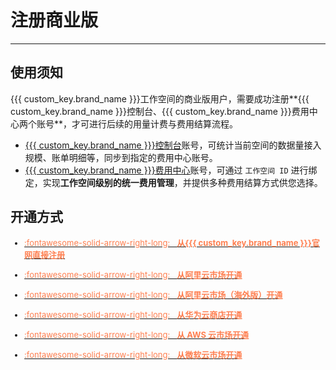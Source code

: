 # 注册商业版
---


## 使用须知

{{{ custom_key.brand_name }}}工作空间的商业版用户，需要成功注册**{{{ custom_key.brand_name }}}控制台、{{{ custom_key.brand_name }}}费用中心两个账号**，才可进行后续的用量计费与费用结算流程。

- [{{{ custom_key.brand_name }}}控制台](https://console.guance.com/)账号，可统计当前空间的数据量接入规模、账单明细等，同步到指定的费用中心账号。
- [{{{ custom_key.brand_name }}}费用中心](https://boss.guance.com/)账号，可通过 `工作空间 ID` 进行绑定，实现**工作空间级别的统一费用管理**，并提供多种费用结算方式供您选择。



<!--
![](img/billing-index-1.png)
-->

## 开通方式



<font size=2>

<div class="grid cards" markdown>

- [<font color="coral"> :fontawesome-solid-arrow-right-long: &nbsp; **从{{{ custom_key.brand_name }}}官网直接注册**</font>](./commercial-register.md)

</div>

<div class="grid cards" markdown>

- [<font color="coral"> :fontawesome-solid-arrow-right-long: &nbsp; **从阿里云市场开通**</font>](./commercial-aliyun.md)

</div>

<div class="grid cards" markdown>

- [<font color="coral"> :fontawesome-solid-arrow-right-long: &nbsp; **从阿里云市场（海外版）开通**</font>](./en-alicloud.md)

</div>

<div class="grid cards" markdown>

- [<font color="coral"> :fontawesome-solid-arrow-right-long: &nbsp; **从华为云商店开通**</font>](./commercial-huaweiyun.md)

</div>

<div class="grid cards" markdown>

- [<font color="coral"> :fontawesome-solid-arrow-right-long: &nbsp; **从 AWS 云市场开通**</font>](./commercial-aws.md)

</div>

<div class="grid cards" markdown>

- [<font color="coral"> :fontawesome-solid-arrow-right-long: &nbsp; **从微软云市场开通**</font>](./commercial-azure.md)

</div>


</font>